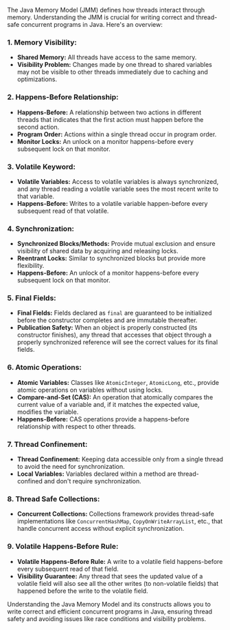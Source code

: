 The Java Memory Model (JMM) defines how threads interact through memory. Understanding the JMM is crucial for writing correct and thread-safe concurrent programs in Java. Here's an overview:

### 1. Memory Visibility:
- **Shared Memory:** All threads have access to the same memory.
- **Visibility Problem:** Changes made by one thread to shared variables may not be visible to other threads immediately due to caching and optimizations.

### 2. Happens-Before Relationship:
- **Happens-Before:** A relationship between two actions in different threads that indicates that the first action must happen before the second action.
- **Program Order:** Actions within a single thread occur in program order.
- **Monitor Locks:** An unlock on a monitor happens-before every subsequent lock on that monitor.

### 3. Volatile Keyword:
- **Volatile Variables:** Access to volatile variables is always synchronized, and any thread reading a volatile variable sees the most recent write to that variable.
- **Happens-Before:** Writes to a volatile variable happen-before every subsequent read of that volatile.

### 4. Synchronization:
- **Synchronized Blocks/Methods:** Provide mutual exclusion and ensure visibility of shared data by acquiring and releasing locks.
- **Reentrant Locks:** Similar to synchronized blocks but provide more flexibility.
- **Happens-Before:** An unlock of a monitor happens-before every subsequent lock on that monitor.

### 5. Final Fields:
- **Final Fields:** Fields declared as `final` are guaranteed to be initialized before the constructor completes and are immutable thereafter.
- **Publication Safety:** When an object is properly constructed (its constructor finishes), any thread that accesses that object through a properly synchronized reference will see the correct values for its final fields.

### 6. Atomic Operations:
- **Atomic Variables:** Classes like `AtomicInteger`, `AtomicLong`, etc., provide atomic operations on variables without using locks.
- **Compare-and-Set (CAS):** An operation that atomically compares the current value of a variable and, if it matches the expected value, modifies the variable.
- **Happens-Before:** CAS operations provide a happens-before relationship with respect to other threads.

### 7. Thread Confinement:
- **Thread Confinement:** Keeping data accessible only from a single thread to avoid the need for synchronization.
- **Local Variables:** Variables declared within a method are thread-confined and don't require synchronization.

### 8. Thread Safe Collections:
- **Concurrent Collections:** Collections framework provides thread-safe implementations like `ConcurrentHashMap`, `CopyOnWriteArrayList`, etc., that handle concurrent access without explicit synchronization.

### 9. Volatile Happens-Before Rule:
- **Volatile Happens-Before Rule:** A write to a volatile field happens-before every subsequent read of that field.
- **Visibility Guarantee:** Any thread that sees the updated value of a volatile field will also see all the other writes (to non-volatile fields) that happened before the write to the volatile field.

Understanding the Java Memory Model and its constructs allows you to write correct and efficient concurrent programs in Java, ensuring thread safety and avoiding issues like race conditions and visibility problems.